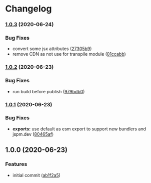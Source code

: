 # Changelog

### [1.0.3](https://www.github.com/kenoxa/svelte-jsx/compare/v1.0.2...v1.0.3) (2020-06-24)


### Bug Fixes

* convert some jsx attributes ([27305b9](https://www.github.com/kenoxa/svelte-jsx/commit/27305b94bbc7d2ebfbfa30bcf20989ca803ca597))
* remove CDN as not use for transpile module ([01ccabb](https://www.github.com/kenoxa/svelte-jsx/commit/01ccabb2edeb29097c6900a44f83bb84ea296a78))

### [1.0.2](https://www.github.com/kenoxa/svelte-jsx/compare/v1.0.1...v1.0.2) (2020-06-23)

### Bug Fixes

- run build before publish ([979bdb0](https://www.github.com/kenoxa/svelte-jsx/commit/979bdb0e516b5d96c63bd350c6ba68a131842646))

### [1.0.1](https://www.github.com/kenoxa/svelte-jsx/compare/v1.0.0...v1.0.1) (2020-06-23)

### Bug Fixes

- **exports:** use default as esm export to support new bundlers and jspm.dev ([80465af](https://www.github.com/kenoxa/svelte-jsx/commit/80465afd0c265e49a144b356d6c2a77c02a50d4b))

## 1.0.0 (2020-06-23)

### Features

- initial commit ([ab1f2a5](https://www.github.com/kenoxa/svelte-jsx/commit/ab1f2a56a7f929fdbafa27a29e02dad1d38f0b38))
